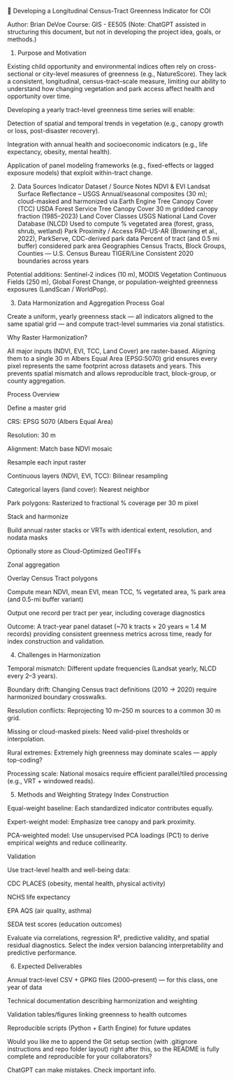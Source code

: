 🌿 Developing a Longitudinal Census-Tract Greenness Indicator for COI

Author: Brian DeVoe
Course: GIS - EE505
(Note: ChatGPT assisted in structuring this document, but not in developing the project idea, goals, or methods.)

1. Purpose and Motivation

Existing child opportunity and environmental indices often rely on cross-sectional or city-level measures of greenness (e.g., NatureScore). They lack a consistent, longitudinal, census-tract–scale measure, limiting our ability to understand how changing vegetation and park access affect health and opportunity over time.

Developing a yearly tract-level greenness time series will enable:

Detection of spatial and temporal trends in vegetation (e.g., canopy growth or loss, post-disaster recovery).

Integration with annual health and socioeconomic indicators (e.g., life expectancy, obesity, mental health).

Application of panel modeling frameworks (e.g., fixed-effects or lagged exposure models) that exploit within-tract change.

2. Data Sources
Indicator	Dataset / Source	Notes
NDVI & EVI	Landsat Surface Reflectance – USGS	Annual/seasonal composites (30 m); cloud-masked and harmonized via Earth Engine
Tree Canopy Cover (TCC)	USDA Forest Service Tree Canopy Cover	30 m gridded canopy fraction (1985–2023)
Land Cover Classes	USGS National Land Cover Database (NLCD)	Used to compute % vegetated area (forest, grass, shrub, wetland)
Park Proximity / Access	PAD-US-AR (Browning et al., 2022), ParkServe, CDC-derived park data	Percent of tract (and 0.5 mi buffer) considered park area
Geographies	Census Tracts, Block Groups, Counties — U.S. Census Bureau TIGER/Line	Consistent 2020 boundaries across years

Potential additions: Sentinel-2 indices (10 m), MODIS Vegetation Continuous Fields (250 m), Global Forest Change, or population-weighted greenness exposures (LandScan / WorldPop).

3. Data Harmonization and Aggregation Process
Goal

Create a uniform, yearly greenness stack — all indicators aligned to the same spatial grid — and compute tract-level summaries via zonal statistics.

Why Raster Harmonization?

All major inputs (NDVI, EVI, TCC, Land Cover) are raster-based.
Aligning them to a single 30 m Albers Equal Area (EPSG:5070) grid ensures every pixel represents the same footprint across datasets and years.
This prevents spatial mismatch and allows reproducible tract, block-group, or county aggregation.

Process Overview

Define a master grid

CRS: EPSG 5070 (Albers Equal Area)

Resolution: 30 m

Alignment: Match base NDVI mosaic

Resample each input raster

Continuous layers (NDVI, EVI, TCC): Bilinear resampling

Categorical layers (land cover): Nearest neighbor

Park polygons: Rasterized to fractional % coverage per 30 m pixel

Stack and harmonize

Build annual raster stacks or VRTs with identical extent, resolution, and nodata masks

Optionally store as Cloud-Optimized GeoTIFFs

Zonal aggregation

Overlay Census Tract polygons

Compute mean NDVI, mean EVI, mean TCC, % vegetated area, % park area (and 0.5-mi buffer variant)

Output one record per tract per year, including coverage diagnostics

Outcome:
A tract-year panel dataset (~70 k tracts × 20 years ≈ 1.4 M records) providing consistent greenness metrics across time, ready for index construction and validation.

4. Challenges in Harmonization

Temporal mismatch: Different update frequencies (Landsat yearly, NLCD every 2–3 years).

Boundary drift: Changing Census tract definitions (2010 → 2020) require harmonized boundary crosswalks.

Resolution conflicts: Reprojecting 10 m–250 m sources to a common 30 m grid.

Missing or cloud-masked pixels: Need valid-pixel thresholds or interpolation.

Rural extremes: Extremely high greenness may dominate scales — apply top-coding?

Processing scale: National mosaics require efficient parallel/tiled processing (e.g., VRT + windowed reads).

5. Methods and Weighting Strategy
Index Construction

Equal-weight baseline: Each standardized indicator contributes equally.

Expert-weight model: Emphasize tree canopy and park proximity.

PCA-weighted model: Use unsupervised PCA loadings (PC1) to derive empirical weights and reduce collinearity.

Validation

Use tract-level health and well-being data:

CDC PLACES (obesity, mental health, physical activity)

NCHS life expectancy

EPA AQS (air quality, asthma)

SEDA test scores (education outcomes)

Evaluate via correlations, regression R², predictive validity, and spatial residual diagnostics.
Select the index version balancing interpretability and predictive performance.

6. Expected Deliverables

Annual tract-level CSV + GPKG files (2000–present) — for this class, one year of data

Technical documentation describing harmonization and weighting

Validation tables/figures linking greenness to health outcomes

Reproducible scripts (Python + Earth Engine) for future updates

Would you like me to append the Git setup section (with .gitignore instructions and repo folder layout) right after this, so the README is fully complete and reproducible for your collaborators?

ChatGPT can make mistakes. Check important info.



